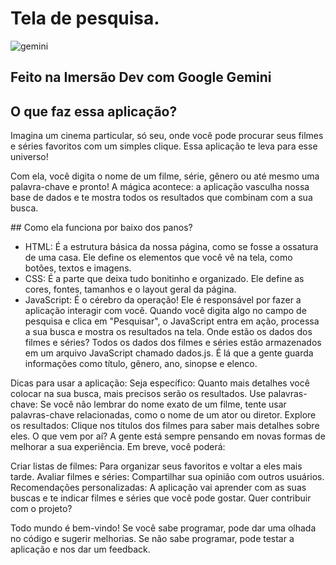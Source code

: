 # Tela de pesquisa.

![gemini](https://github.com/user-attachments/assets/522f9046-6fb8-44db-a8cb-fd13ca29bbd2)

## Feito na Imersão Dev com Google Gemini

## O que faz essa aplicação?
Imagina um cinema particular, só seu, onde você pode procurar seus filmes e séries favoritos com um simples clique. Essa aplicação te leva para esse universo!

Com ela, você digita o nome de um filme, série, gênero ou até mesmo uma palavra-chave e pronto! A mágica acontece: a aplicação vasculha nossa base de dados e te mostra todos os resultados que combinam com a sua busca.

️## Como ela funciona por baixo dos panos?
- HTML: É a estrutura básica da nossa página, como se fosse a ossatura de uma casa. Ele define os elementos que você vê na tela, como botões, textos e imagens.
- CSS: É a parte que deixa tudo bonitinho e organizado. Ele define as cores, fontes, tamanhos e o layout geral da página.
- JavaScript: É o cérebro da operação! Ele é responsável por fazer a aplicação interagir com você. Quando você digita algo no campo de pesquisa e clica em "Pesquisar", o JavaScript entra em ação, processa a sua busca e mostra os resultados na tela.
Onde estão os dados dos filmes e séries?
Todos os dados dos filmes e séries estão armazenados em um arquivo JavaScript chamado dados.js. É lá que a gente guarda informações como título, gênero, ano, sinopse e elenco.

Dicas para usar a aplicação:
Seja específico: Quanto mais detalhes você colocar na sua busca, mais precisos serão os resultados.
Use palavras-chave: Se você não lembrar do nome exato de um filme, tente usar palavras-chave relacionadas, como o nome de um ator ou diretor.
Explore os resultados: Clique nos títulos dos filmes para saber mais detalhes sobre eles.
O que vem por aí?
A gente está sempre pensando em novas formas de melhorar a sua experiência. Em breve, você poderá:

Criar listas de filmes: Para organizar seus favoritos e voltar a eles mais tarde.
Avaliar filmes e séries: Compartilhar sua opinião com outros usuários.
Recomendações personalizadas: A aplicação vai aprender com as suas buscas e te indicar filmes e séries que você pode gostar.
Quer contribuir com o projeto?

Todo mundo é bem-vindo! Se você sabe programar, pode dar uma olhada no código e sugerir melhorias. Se não sabe programar, pode testar a aplicação e nos dar um feedback.
